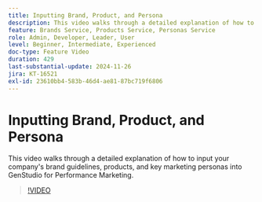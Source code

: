 ```yaml
---
title: Inputting Brand, Product, and Persona
description: This video walks through a detailed explanation of how to input your company's brand guidelines, products, and key marketing personas into GenStudio for Performance Marketing.
feature: Brands Service, Products Service, Personas Service
role: Admin, Developer, Leader, User
level: Beginner, Intermediate, Experienced
doc-type: Feature Video
duration: 429
last-substantial-update: 2024-11-26
jira: KT-16521
exl-id: 23610bb4-583b-46d4-ae81-87bc719f6806
---
```

# Inputting Brand, Product, and Persona

This video walks through a detailed explanation of how to input your company's brand guidelines, products, and key marketing personas into GenStudio for Performance Marketing.

>[!VIDEO](https://video.tv.adobe.com/v/3439371/?learn=on&enablevpops)
